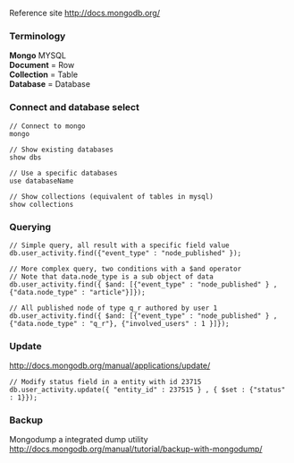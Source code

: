 Reference site http://docs.mongodb.org/

### Terminology 

**Mongo**       MYSQL   
**Document**  =  Row   
**Collection** = Table   
**Database**  =  Database   


### Connect and database select
```
// Connect to mongo
mongo

// Show existing databases 
show dbs

// Use a specific databases 
use databaseName

// Show collections (equivalent of tables in mysql)
show collections
```
### Querying
```
// Simple query, all result with a specific field value 
db.user_activity.find({"event_type" : "node_published" });

// More complex query, two conditions with a $and operator
// Note that data.node_type is a sub object of data
db.user_activity.find({ $and: [{"event_type" : "node_published" } , {"data.node_type" : "article"}]});

// All published node of type q_r authored by user 1
db.user_activity.find({ $and: [{"event_type" : "node_published" } , {"data.node_type" : "q_r"}, {"involved_users" : 1 }]});

```

### Update 
http://docs.mongodb.org/manual/applications/update/

```
// Modify status field in a entity with id 23715
db.user_activity.update({ "entity_id" : 237515 } , { $set : {"status" : 1}});

```

### Backup 

Mongodump a integrated dump utility
http://docs.mongodb.org/manual/tutorial/backup-with-mongodump/